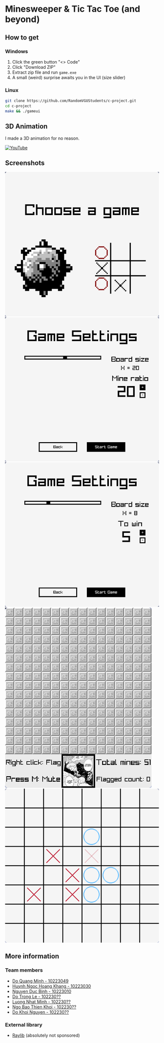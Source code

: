 # Minesweeper & Tic Tac Toe (and beyond)
## How to get
### Windows

1. Click the green button "<> Code"
2. Click "Download ZIP"
3. Extract zip file and run `game.exe`
4. A small (weird) surprise awaits you in the UI (size slider)

### Linux

```bash
git clone https://github.com/RandomVGUStudents/c-project.git
cd c-project
make && ./gameui
```

## 3D Animation

I made a 3D animation for no reason.

[![YouTube](http://i.ytimg.com/vi/XOAA-efwiso/hqdefault.jpg)](https://www.youtube.com/watch?v=XOAA-efwiso)

## Screenshots

![Screenshot](assets/screenshots/screenshot1.png)
![Screenshot](assets/screenshots/screenshot2.png)
![Screenshot](assets/screenshots/screenshot3.png)
![Screenshot](assets/screenshots/screenshot4.png)
![Screenshot](assets/screenshots/screenshot5.png)

## More information

### Team members

- [Do Quang Minh - 10223049](https://github.com/shinishiho)
- [Huynh Ngoc Hoang Khang - 10223030](https://github.com/kanaciel)
- [Nguyen Duc Binh - 10223010](https://github.com/Scyclon)
- [Do Trong Le - 102230??](https://github.com/Mia-Shika)
- [Luong Nhat Minh - 102230??](https://github.com/Chefminh)
- [Ngo Bao Thien Khoi - 102230??](https://github.com/ngokhoi2308)
- [Do Khoi Nguyen - 102230??](https://github.com/Ngoendo)

### External library

- [Raylib](https://github.com/raysan5/raylib) (absolutely not sponsored)

